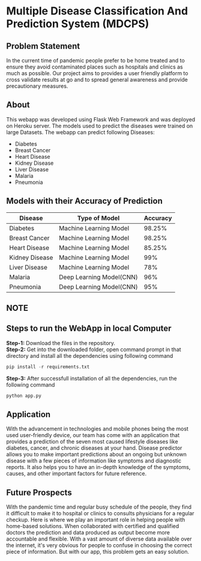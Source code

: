 # Multiple Disease Classification And Prediction System (MDCPS)
## Problem Statement
In the current time of pandemic people prefer to be home treated and to ensure they avoid contaminated places such as hospitals and clinics as much as possible. Our project aims to provides a user friendly platform to cross validate results at go and to spread general awareness and provide precautionary measures.
## About
This webapp was developed using Flask Web Framework and was deployed on Heroku server. The models used to predict the diseases were trained on large Datasets. The webapp can predict following Diseases:
* Diabetes
* Breast Cancer
* Heart Disease
* Kidney Disease
* Liver Disease
* Malaria
* Pneumonia

## Models with their Accuracy of Prediction
Disease | Type of Model | Accuracy
--- | --- | ---
Diabetes | Machine Learning Model | 98.25%
Breast Cancer | Machine Learning Model | 98.25%
Heart Disease | Machine Learning Model | 85.25%
Kidney Disease | Machine Learning Model | 99%
Liver Disease | Machine Learning Model | 78%
Malaria | Deep Learning Model(CNN) | 96%
Pneumonia | Deep Learning Model(CNN) | 95%

## NOTE

## Steps to run the WebApp in local Computer
**Step-1:** Download the files in the repository.<br>
**Step-2:** Get into the downloaded folder, open command prompt in that directory and install all the dependencies using following command<br>
```python
pip install -r requirements.txt
```
**Step-3:** After successfull installation of all the dependencies, run the following command<br>
```python
python app.py
```

## Application
With the advancement in technologies and mobile phones being the most used user-friendly device, our team has come with an application that provides a prediction of the seven most caused lifestyle diseases like diabetes, cancer, and chronic diseases at your hand.
Disease predictor allows you to make important predictions about an ongoing but unknown disease with a few pieces of information like symptoms and diagnostic reports.
It also helps you to have an in-depth knowledge of the symptoms, causes,  and other important factors for future reference.

## Future Prospects
With the pandemic time and regular busy schedule of the people, they find it difficult to make it to hospital or clinics to consults physicians for a regular checkup. Here is where we play an important role in helping people with home-based solutions.
When collaborated with certified and qualified doctors the prediction and data produced as output become more accountable and flexible.
With a vast amount of diverse data available over the internet, it's very obvious for people to confuse in choosing the correct piece of information. But with our app, this problem gets an easy solution.

